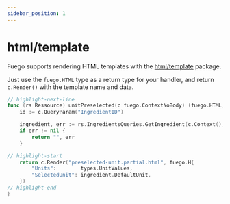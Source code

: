 ```yaml
---
sidebar_position: 1
---
```


# html/template

Fuego supports rendering HTML templates with the
[html/template](https://pkg.go.dev/html/template) package.

Just use the `fuego.HTML` type as a return type for your handler, and return
`c.Render()` with the template name and data.

```go
// highlight-next-line
func (rs Ressource) unitPreselected(c fuego.ContextNoBody) (fuego.HTML, error) {
	id := c.QueryParam("IngredientID")

	ingredient, err := rs.IngredientsQueries.GetIngredient(c.Context(), id)
	if err != nil {
		return "", err
	}

// highlight-start
	return c.Render("preselected-unit.partial.html", fuego.H{
		"Units":        types.UnitValues,
		"SelectedUnit": ingredient.DefaultUnit,
	})
// highlight-end
}
```
